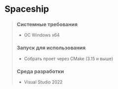 # Spaceship
> ### Системные требования
> - OC Windows x64
> ### Запуск для использования
> - Собрать проет через CMake (3.15 и выше)
> ### Среда разработки
> - Visual Studio 2022
